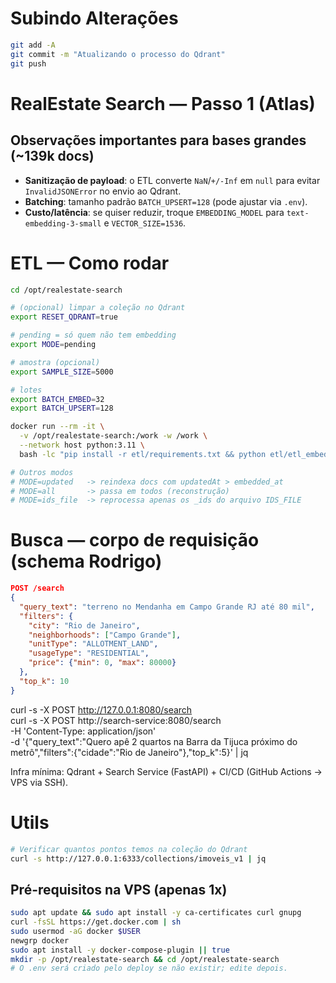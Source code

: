 # Subindo Alterações
```bash
git add -A
git commit -m "Atualizando o processo do Qdrant"
git push

```

# RealEstate Search — Passo 1 (Atlas)

## Observações importantes para bases grandes (~139k docs)
- **Sanitização de payload**: o ETL converte `NaN`/`+/-Inf` em `null` para evitar `InvalidJSONError` no envio ao Qdrant.
- **Batching**: tamanho padrão `BATCH_UPSERT=128` (pode ajustar via `.env`).
- **Custo/latência**: se quiser reduzir, troque `EMBEDDING_MODEL` para `text-embedding-3-small` e `VECTOR_SIZE=1536`.

# ETL — Como rodar

```bash
cd /opt/realestate-search

# (opcional) limpar a coleção no Qdrant
export RESET_QDRANT=true

# pending = só quem não tem embedding
export MODE=pending

# amostra (opcional)
export SAMPLE_SIZE=5000

# lotes
export BATCH_EMBED=32
export BATCH_UPSERT=128

docker run --rm -it \
  -v /opt/realestate-search:/work -w /work \
  --network host python:3.11 \
  bash -lc "pip install -r etl/requirements.txt && python etl/etl_embeddings.py"

# Outros modos
# MODE=updated   -> reindexa docs com updatedAt > embedded_at
# MODE=all       -> passa em todos (reconstrução)
# MODE=ids_file  -> reprocessa apenas os _ids do arquivo IDS_FILE
```

# Busca — corpo de requisição (schema Rodrigo)

```json
POST /search
{
  "query_text": "terreno no Mendanha em Campo Grande RJ até 80 mil",
  "filters": {
    "city": "Rio de Janeiro",
    "neighborhoods": ["Campo Grande"],
    "unitType": "ALLOTMENT_LAND",
    "usageType": "RESIDENTIAL",
    "price": {"min": 0, "max": 80000}
  },
  "top_k": 10
}
```



curl -s -X POST http://127.0.0.1:8080/search \
curl -s -X POST http://search-service:8080/search \
    -H 'Content-Type: application/json' \
    -d '{"query_text":"Quero apê 2 quartos na Barra da Tijuca próximo do metrô","filters":{"cidade":"Rio de Janeiro"},"top_k":5}' | jq


Infra mínima: Qdrant + Search Service (FastAPI) + CI/CD (GitHub Actions -> VPS via SSH).

# Utils

```bash
# Verificar quantos pontos temos na coleção do Qdrant
curl -s http://127.0.0.1:6333/collections/imoveis_v1 | jq
```

## Pré-requisitos na VPS (apenas 1x)

```bash
sudo apt update && sudo apt install -y ca-certificates curl gnupg
curl -fsSL https://get.docker.com | sh
sudo usermod -aG docker $USER
newgrp docker
sudo apt install -y docker-compose-plugin || true
mkdir -p /opt/realestate-search && cd /opt/realestate-search
# O .env será criado pelo deploy se não existir; edite depois.
```